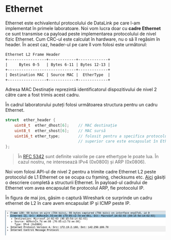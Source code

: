 # Ethernet

Ethernet este echivalentul protocolului de DataLink pe care l-am implementat în
primele laboratoare. Noi vom lucra doar cu **cadre Ethernet** ce sunt transmise
ca payload peste implementarea protocolului de nivel fizic Ethernet. Cum CRC-ul
este calculat în hardware, nu o să îl regăsim în header. În acest caz, header-ul
pe care îl vom folosi este următorul:

```
Ethernet L2 Frame Header
+-----------------+------------+-------------+
|     Bytes 0-5   | Bytes 6-11 | Bytes 12-13 |
+------------------------------+-------------+
| Destination MAC | Source MAC |  EtherType  |
+-----------------+------------+-------------+
```
Adresa MAC Destinație reprezintă identificatorul dispozitivului de nivel 2 către
care a fost trimis acest cadru.

În cadrul laboratorului puteți folosi următoarea structura pentru un
cadru Ethernet.

```C
struct  ether_header {
    uint8_t  ether_dhost[6];    // MAC destinație
    uint8_t  ether_shost[6];    // MAC sursă
    uint16_t ether_type;        // folosit pentru a specifica protocolul de nivel
                                // superior care este encapsulat în Ethernet
};
```

> În [RFC 5342](https://www.rfc-editor.org/rfc/rfc5342.html#appendix-B) sunt definite valorile pe care
ethertype le poate lua. În cazul nostru, ne interesează IPv4 (0x0800) și ARP (0x0806).

Noi vom folosi API-ul de nivel 2 pentru a trimite cadre Ethernet L2 peste protocolul de L1 Ethernet ce se ocupa cu
framing, checksums etc. [Aici](https://en.wikipedia.org/wiki/Ethernet_frame) găsiți o descriere completă
a structurii Ethernet.
În payload-ul cadrului de Ethernet vom avea encapsulat fie protocolul ARP, fie protocolul IP.

În figura de mai jos, găsim o captură Wireshark ce surprinde un cadru ethernet de L2 în care avem encapsulat
IP și ICMP peste IP.

![image](icmp_capture_wireshark.png)


